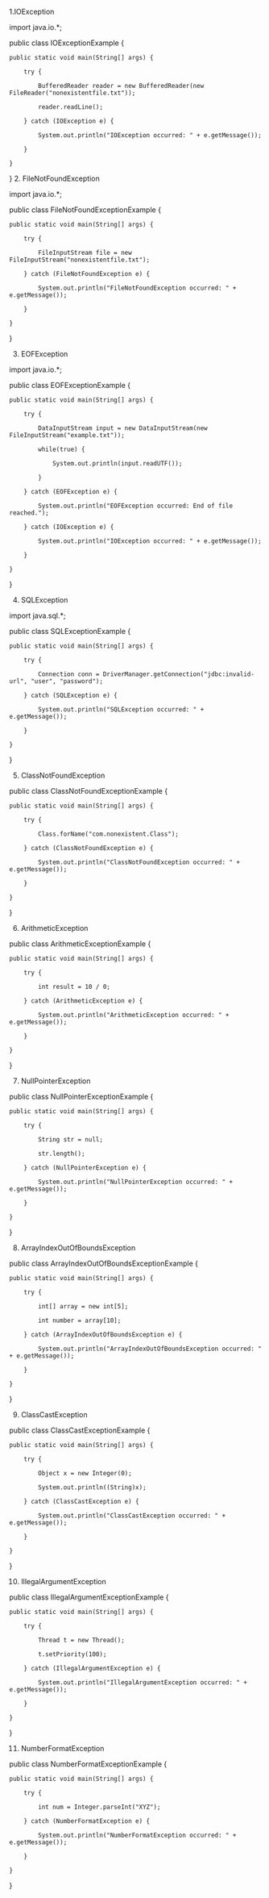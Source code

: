 1.IOException

import java.io.*;



public class IOExceptionExample {

    public static void main(String[] args) {

        try {

            BufferedReader reader = new BufferedReader(new FileReader("nonexistentfile.txt"));

            reader.readLine();

        } catch (IOException e) {

            System.out.println("IOException occurred: " + e.getMessage());

        }

    }

}
2. FileNotFoundException

import java.io.*;



public class FileNotFoundExceptionExample {

    public static void main(String[] args) {

        try {

            FileInputStream file = new FileInputStream("nonexistentfile.txt");

        } catch (FileNotFoundException e) {

            System.out.println("FileNotFoundException occurred: " + e.getMessage());

        }

    }

}

3. EOFException

import java.io.*;



public class EOFExceptionExample {

    public static void main(String[] args) {

        try {

            DataInputStream input = new DataInputStream(new FileInputStream("example.txt"));

            while(true) {

                System.out.println(input.readUTF());

            }

        } catch (EOFException e) {

            System.out.println("EOFException occurred: End of file reached.");

        } catch (IOException e) {

            System.out.println("IOException occurred: " + e.getMessage());

        }

    }

}

4. SQLException

import java.sql.*;



public class SQLExceptionExample {

    public static void main(String[] args) {

        try {

            Connection conn = DriverManager.getConnection("jdbc:invalid-url", "user", "password");

        } catch (SQLException e) {

            System.out.println("SQLException occurred: " + e.getMessage());

        }

    }

}

5. ClassNotFoundException

public class ClassNotFoundExceptionExample {

    public static void main(String[] args) {

        try {

            Class.forName("com.nonexistent.Class");

        } catch (ClassNotFoundException e) {

            System.out.println("ClassNotFoundException occurred: " + e.getMessage());

        }

    }

}

6. ArithmeticException

public class ArithmeticExceptionExample {

    public static void main(String[] args) {

        try {

            int result = 10 / 0;

        } catch (ArithmeticException e) {

            System.out.println("ArithmeticException occurred: " + e.getMessage());

        }

    }

}

7. NullPointerException

public class NullPointerExceptionExample {

    public static void main(String[] args) {

        try {

            String str = null;

            str.length();

        } catch (NullPointerException e) {

            System.out.println("NullPointerException occurred: " + e.getMessage());

        }

    }

}

8. ArrayIndexOutOfBoundsException

public class ArrayIndexOutOfBoundsExceptionExample {

    public static void main(String[] args) {

        try {

            int[] array = new int[5];

            int number = array[10];

        } catch (ArrayIndexOutOfBoundsException e) {

            System.out.println("ArrayIndexOutOfBoundsException occurred: " + e.getMessage());

        }

    }

}

9. ClassCastException

public class ClassCastExceptionExample {

    public static void main(String[] args) {

        try {

            Object x = new Integer(0);

            System.out.println((String)x);

        } catch (ClassCastException e) {

            System.out.println("ClassCastException occurred: " + e.getMessage());

        }

    }

}

10. IllegalArgumentException

public class IllegalArgumentExceptionExample {

    public static void main(String[] args) {

        try {

            Thread t = new Thread();

            t.setPriority(100);

        } catch (IllegalArgumentException e) {

            System.out.println("IllegalArgumentException occurred: " + e.getMessage());

        }

    }

}

11. NumberFormatException

public class NumberFormatExceptionExample {

    public static void main(String[] args) {

        try {

            int num = Integer.parseInt("XYZ");

        } catch (NumberFormatException e) {

            System.out.println("NumberFormatException occurred: " + e.getMessage());

        }

    }

}



